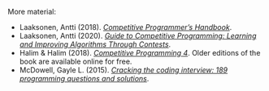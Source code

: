 More material:

* Laaksonen, Antti (2018). [*Competitive Programmer’s Handbook*](https://github.com/pllk/cphb).
* Laaksonen, Antti (2020). [*Guide to Competitive Programming: Learning and Improving Algorithms Through Contests*](https://www.amazon.com/Guide-Competitive-Programming-Algorithms-Undergraduate/dp/3319725467).
* Halim & Halim (2018). [*Competitive Programming 4*](https://cpbook.net/). Older editions of the book are available online for free.
* McDowell, Gayle L. (2015). [*Cracking the coding interview: 189 programming questions and solutions*](https://www.amazon.com/Cracking-Coding-Interview-Programming-Questions/dp/0984782850). 